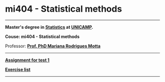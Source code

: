# mi404 - Statistical methods

***

**Master's degree in [Statistics](https://www.ime.unicamp.br/) at
  [UNICAMP](http://www.unicamp.br/unicamp/).**

**Couse: mi404 - Statistical methods**

Professor: [**Prof. PhD Mariana Rodrigues Motta**](http://www.ime.unicamp.br/~marianar/)

***

[**Assignment for test 1**](http://mynameislaure.github.io/mi404/p1.pdf)

[**Exercise list**](http://mynameislaure.github.io/mi404/exer_2.pdf)
***